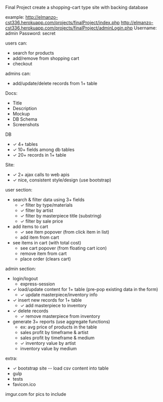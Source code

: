 
Final Project
create a shopping-cart type site with backing database

example:
    http://elmanzo-cst336.herokuapp.com/projects/finalProject/index.php
    http://elmanzo-cst336.herokuapp.com/projects/finalProject/adminLogin.php
        Username: admin
        Password: secret

users can:
- search for products
- add/remove from shopping cart
- checkout

admins can:
- add/update/delete records from 1+ table

Docs:
- Title
- Description
- Mockup
- DB Schema
- Screenshots

DB
- ✓ 4+ tables
- ✓ 10+ fields among db tables
- ✓ 20+ records in 1+ table

Site:
- ✓ 2+ ajax calls to web apis
- ✓ nice, consistent style/design (use bootstrap)

user section:
- search & filter data using 3+ fields
    + ✓ filter by type/materials
    + ✓ filter by artist
    + ✓ filter by masterpiece title (substring)
    + ✓ filter by sale price
- add items to cart
    + ✓ see item popover (from click item in list)
    + add item from cart
- see items in cart (with total cost)
    + see cart popover (from floating cart icon)
    + remove item from cart
    + place order (clears cart)

admin section:
- login/logout
    + express-session
- ✓ load/update content for 1+ table (pre-pop existing data in the form)
    + ✓ update masterpiece/inventory info
- ✓ insert new records for 1+ table
    + ✓ add masterpiece to inventory
- ✓ delete records
    + ✓ remove masterpiece from inventory
- generate 3+ reports (use aggregate functions)
    - ex: avg price of products in the table
    + sales profit by timeframe & artist
    + sales profit by timeframe & medium
    + ✓ inventory value by artist
    + inventory value by medium
    
extra:
+ ✓ bootstrap site -- load csv content into table
+ gulp
+ tests
+ favicon.ico  

imgur.com for pics to include